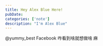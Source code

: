 ```yaml
---
title: Hey Alex Blue Here!
pubDate: 
categories: ['note']
description: "I'm Alex Blue"
---
```


@yummy_best Facebook 咋看到啥就想做啥 麻